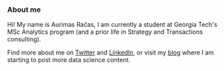 
 
### About me
Hi! My name is Aurimas Račas, I am currently a student at Georgia Tech's MSc Analytics program (and a prior life in Strategy and Transactions consulting). 

Find more about me on [Twitter](http://twitter.com/aurimas) and [LinkedIn](http://linkedin.com/in/aurimas), or visit my [blog](http://aurimas.eu) where I am starting to post more data science content.